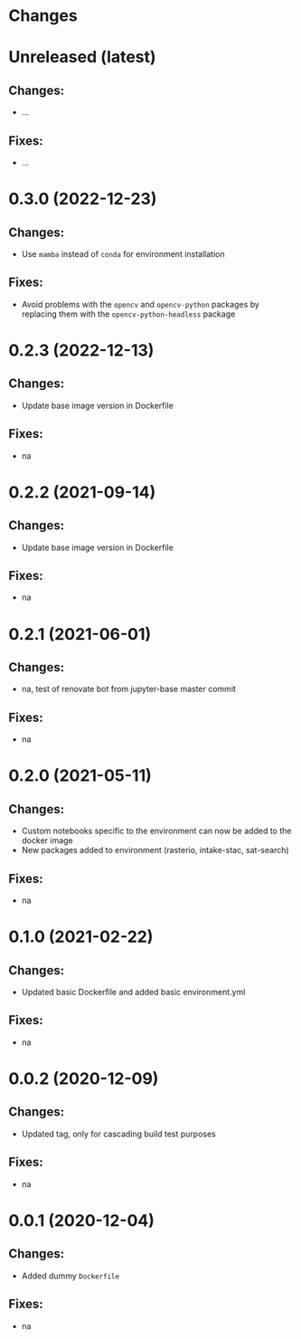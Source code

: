 Changes
=======

Unreleased (latest)
===================

Changes:
--------
- ...

Fixes:
------
- ...

0.3.0 (2022-12-23)
===================

Changes:
--------
- Use `mamba` instead of `conda` for environment installation

Fixes:
------
- Avoid problems with the `opencv` and `opencv-python` packages by replacing them with the `opencv-python-headless` package

0.2.3 (2022-12-13)
===================

Changes:
--------
- Update base image version in Dockerfile

Fixes:
------
- na
  
0.2.2 (2021-09-14)
===================

Changes:
--------
- Update base image version in Dockerfile

Fixes:
------
- na

0.2.1 (2021-06-01)
===================

Changes:
--------
- na, test of renovate bot from jupyter-base master commit

Fixes:
------
- na
  
0.2.0 (2021-05-11)
===================

Changes:
--------
- Custom notebooks specific to the environment can now be added to the docker image
- New packages added to environment (rasterio, intake-stac, sat-search)

Fixes:
------
- na

0.1.0 (2021-02-22)
===================

Changes:
--------
- Updated basic Dockerfile and added basic environment.yml

Fixes:
------
- na

0.0.2 (2020-12-09)
===================

Changes:
--------
- Updated tag, only for cascading build test purposes

Fixes:
------
- na

0.0.1 (2020-12-04)
===================

Changes:
--------
- Added dummy `Dockerfile`

Fixes:
------
- na